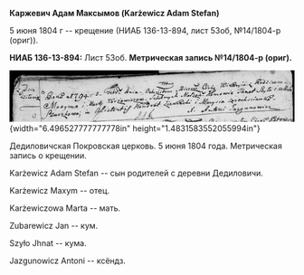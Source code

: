 **Каржевич Адам Максымов (Karżewicz Adam Stefan)**

5 июня 1804 г -- крещение (НИАБ 136-13-894, лист 53об, №14/1804-р
(ориг)).

**НИАБ 136-13-894:** Лист 53об. **Метрическая запись №14/1804-р
(ориг).**

![](./media/79db605bdc14bde0f18b01f203811d994542f682.png){width="6.496527777777778in"
height="1.4831583552055994in"}

Дедиловичская Покровская церковь. 5 июня 1804 года. Метрическая запись о
крещении.

Karżewicz Adam Stefan -- сын родителей с деревни Дедиловичи.

Karżewicz Maxym -- отец.

Karżewiczowa Marta -- мать.

Zubarewicz Jan -- кум.

Szyło Jhnat -- кума.

Jazgunowicz Antoni -- ксёндз.

